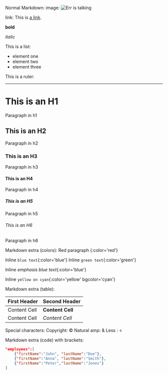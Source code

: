 Normal Markdown:
image: ![Err is talking](http://errbot.io/_static/err_speech.png)

link: This is [a link](http://www.errbot.io).


**bold**

_italic_

This is a list:

-  element one
-  element two
-  element three

This is a ruler:
- - -

# This is an H1
Paragraph in h1
## This is an H2
Paragraph in h2
### This is an H3
Paragraph in h3
#### This is an H4
Paragraph in h4
##### This is an H5
Paragraph in h5
###### This is an H6
Paragraph in h6

Markdown extra (colors):
Red paragraph
{:color='red'}

Inline `blue text`{:color='blue'}
Inline `green text`{:color='green'}

Inline *emphasis blue text*{:color='blue'}

Inline `yellow on cyan`{:color='yellow' bgcolor='cyan'}

Markdown extra (table):

First Header  | Second Header
------------- | -------------
Content Cell  | **Content Cell**
Content Cell  | _Content Cell_

Special characters:
Copyright: &copy;
Natural amp: &
Less : <

Markdown extra (code) with brackets:

```json
"employees":[
    {"firstName":"John", "lastName":"Doe"}, 
    {"firstName":"Anna", "lastName":"Smith"}, 
    {"firstName":"Peter","lastName":"Jones"}
]
```
